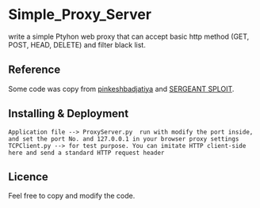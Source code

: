 # Simple_Proxy_Server

write a simple Ptyhon web proxy that can accept basic http method (GET, POST, HEAD, DELETE) and filter black list.

## Reference
Some code was copy from [pinkeshbadjatiya](https://github.com/pinkeshbadjatiya/Nex) and [SERGEANT SPLOIT](https://null-byte.wonderhowto.com/how-to/sploit-make-proxy-server-python-0161232/).

## Installing & Deployment
```
Application file --> ProxyServer.py  run with modify the port inside, and set the port No. and 127.0.0.1 in your browser proxy settings
TCPClient.py --> for test purpose. You can imitate HTTP client-side here and send a standard HTTP request header
```
## Licence
Feel free to copy and modify the code.
